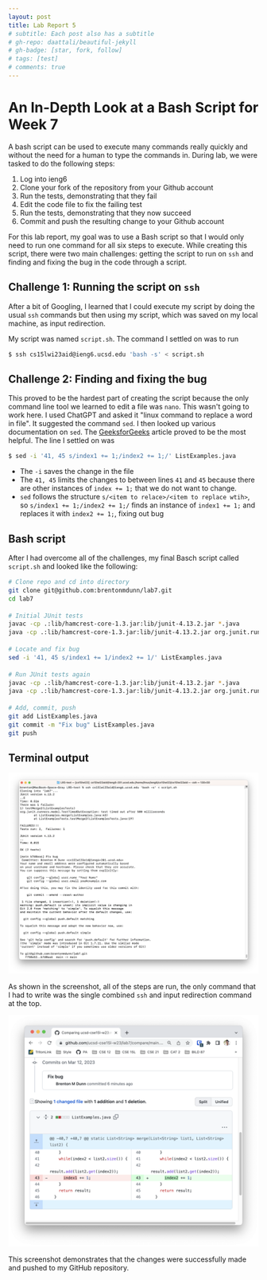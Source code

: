 ```yaml
---
layout: post
title: Lab Report 5
# subtitle: Each post also has a subtitle
# gh-repo: daattali/beautiful-jekyll
# gh-badge: [star, fork, follow]
# tags: [test]
# comments: true
---
```


# An In-Depth Look at a Bash Script for Week 7

A bash script can be used to execute many commands really quickly and without the need for a human to type the commands in. During lab, we were tasked to do the following steps:

1. Log into ieng6
2. Clone your fork of the repository from your Github account
3. Run the tests, demonstrating that they fail
4. Edit the code file to fix the failing test
5. Run the tests, demonstrating that they now succeed
6. Commit and push the resulting change to your Github account

For this lab report, my goal was to use a Bash script so that I would only need to run one command for all six steps to execute. While creating this script, there were two main challenges: getting the script to run on `ssh` and finding and fixing the bug in the code through a script.

## Challenge 1: Running the script on `ssh`

After a bit of Googling, I learned that I could execute my script by doing the usual `ssh` commands but then using my script, which was saved on my local machine, as input redirection.

My script was named `script.sh`. The command I settled on was to run

```sh
$ ssh cs15lwi23aid@ieng6.ucsd.edu 'bash -s' < script.sh
```

## Challenge 2: Finding and fixing the bug

This proved to be the hardest part of creating the script because the only command line tool we learned to edit a file was `nano`. This wasn't going to work here. I used ChatGPT and asked it "linux command to replace a word in file". It suggested the command `sed`. I then looked up various documentation on `sed`. The [GeeksforGeeks](https://www.geeksforgeeks.org/sed-command-in-linux-unix-with-examples/) article proved to be the most helpful. The line I settled on was

```sh
$ sed -i '41, 45 s/index1 += 1;/index2 += 1;/' ListExamples.java
```

- The `-i` saves the change in the file
- The `41, 45` limits the changes to between lines `41` and `45` because there are other instances of `index += 1;` that we do not want to change.
- `sed` follows the structure `s/<item to relace>/<item to replace wtih>`, so `s/index1 += 1;/index2 += 1;/` finds an instance of `index1 += 1;` and replaces it with `index2 += 1;`, fixing out bug

## Bash script

After I had overcome all of the challenges, my final Basch script called `script.sh` and looked like the following: 

```sh
# Clone repo and cd into directory
git clone git@github.com:brentonmdunn/lab7.git
cd lab7

# Initial JUnit tests
javac -cp .:lib/hamcrest-core-1.3.jar:lib/junit-4.13.2.jar *.java
java -cp .:lib/hamcrest-core-1.3.jar:lib/junit-4.13.2.jar org.junit.runner.JUnitCore ListExamplesTests

# Locate and fix bug
sed -i '41, 45 s/index1 += 1/index2 += 1/' ListExamples.java

# Run JUnit tests again
javac -cp .:lib/hamcrest-core-1.3.jar:lib/junit-4.13.2.jar *.java
java -cp .:lib/hamcrest-core-1.3.jar:lib/junit-4.13.2.jar org.junit.runner.JUnitCore ListExamplesTests

# Add, commit, push
git add ListExamples.java
git commit -m "Fix bug" ListExamples.java
git push
```

## Terminal output

![Terminal output](../assets/img/output.png)

As shown in the screenshot, all of the steps are run, the only command that I had to write was the single combined `ssh` and input redirection command at the top.

![Code changes](../assets/img/commit.png)

This screenshot demonstrates that the changes were successfully made and pushed to my GitHub repository.